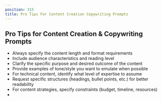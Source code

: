 ```yaml
---
position: 315
title: Pro Tips For Content Creation Copywriting Prompts
---
```


## Pro Tips for Content Creation & Copywriting Prompts



- Always specify the content length and format requirements
- Include audience characteristics and reading level
- Clarify the specific purpose and desired outcome of the content
- Provide examples of tone/style you want to emulate when possible
- For technical content, identify what level of expertise to assume
- Request specific structures (headings, bullet points, etc.) for better readability
- For content strategies, specify constraints (budget, timeline, resources)
-